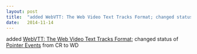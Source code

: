 ```yaml
---
layout: post
title:  "added WebVTT: The Web Video Text Tracks Format; changed status of Pointer Events from CR to WD"
date:   2014-11-14
---
```


added [WebVTT: The Web Video Text Tracks Format](http://www.w3.org/TR/webvtt1/); changed status of [Pointer Events](http://www.w3.org/TR/pointerevents/) from CR to WD

